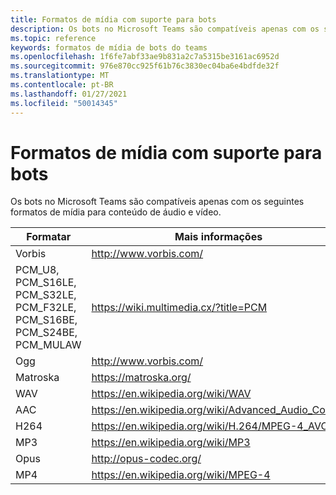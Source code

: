```yaml
---
title: Formatos de mídia com suporte para bots
description: Os bots no Microsoft Teams são compatíveis apenas com os seguintes formatos de mídia para conteúdo de áudio e vídeo.
ms.topic: reference
keywords: formatos de mídia de bots do teams
ms.openlocfilehash: 1f6fe7abf33ae9b831a2c7a5315be3161ac6952d
ms.sourcegitcommit: 976e870cc925f61b76c3830ec04ba6e4bdfde32f
ms.translationtype: MT
ms.contentlocale: pt-BR
ms.lasthandoff: 01/27/2021
ms.locfileid: "50014345"
---
```

# <a name="supported-media-formats-for-bots"></a>Formatos de mídia com suporte para bots

Os bots no Microsoft Teams são compatíveis apenas com os seguintes formatos de mídia para conteúdo de áudio e vídeo.

| Formatar | Mais informações |
| --- | --- |
| Vorbis | http://www.vorbis.com/ |
| PCM_U8, PCM_S16LE, PCM_S32LE, PCM_F32LE, PCM_S16BE, PCM_S24BE, PCM_MULAW | https://wiki.multimedia.cx/?title=PCM |
| Ogg | http://www.vorbis.com/ |
| Matroska | https://matroska.org/ |
| WAV | https://en.wikipedia.org/wiki/WAV |
| AAC | https://en.wikipedia.org/wiki/Advanced_Audio_Coding |
| H264 | https://en.wikipedia.org/wiki/H.264/MPEG-4_AVC |
| MP3 | https://en.wikipedia.org/wiki/MP3 |
| Opus | http://opus-codec.org/ |
| MP4 | https://en.wikipedia.org/wiki/MPEG-4 |
